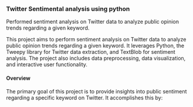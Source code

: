 ### Twitter Sentimental analysis using python

Performed sentiment analysis on Twitter data to analyze public opinion trends regarding a given keyword.

This project aims to perform sentiment analysis on Twitter data to analyze public opinion trends regarding a given keyword. It leverages Python, the Tweepy library for Twitter data extraction, and TextBlob for sentiment analysis. The project also includes data preprocessing, data visualization, and interactive user functionality.

#### Overview
The primary goal of this project is to provide insights into public sentiment regarding a specific keyword on Twitter. It accomplishes this by:
